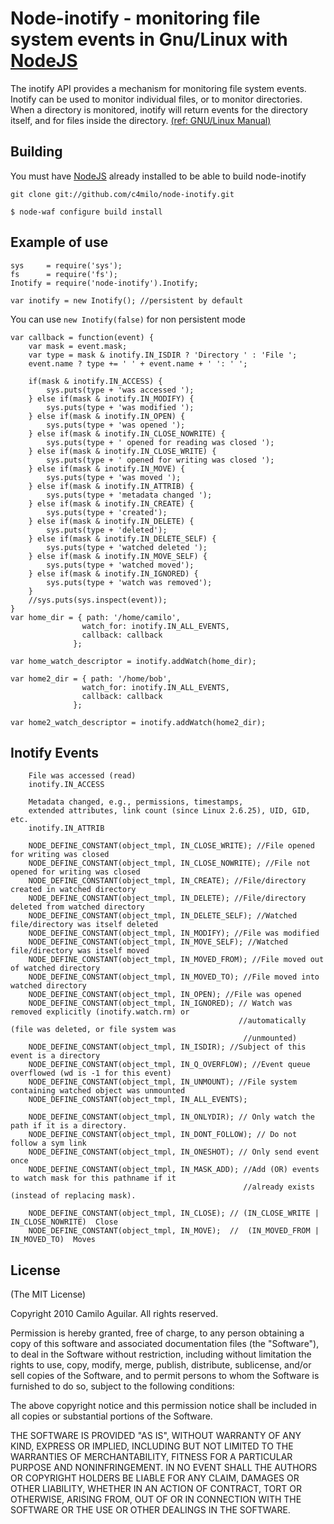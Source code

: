 # Node-inotify - monitoring file system events in Gnu/Linux with [NodeJS][nodejs_home]
The inotify API provides a mechanism for monitoring file system events.
Inotify can be used to monitor individual files, or to monitor directories.
When a directory is monitored, inotify will return events for the directory
itself, and for files inside the directory. [(ref: GNU/Linux Manual)][inotify.7]

## Building
You must have [NodeJS][nodejs_dev] already installed to be able to build node-inotify

    git clone git://github.com/c4milo/node-inotify.git

    $ node-waf configure build install

## Example of use
    sys     = require('sys');
    fs      = require('fs');
    Inotify = require('node-inotify').Inotify;

    var inotify = new Inotify(); //persistent by default
You can use `new Inotify(false)` for non persistent mode

    var callback = function(event) {
        var mask = event.mask;
        var type = mask & inotify.IN_ISDIR ? 'Directory ' : 'File ';
        event.name ? type += ' ' + event.name + ' ': ' ';

        if(mask & inotify.IN_ACCESS) {
            sys.puts(type + 'was accessed ');
        } else if(mask & inotify.IN_MODIFY) {
            sys.puts(type + 'was modified ');
        } else if(mask & inotify.IN_OPEN) {
            sys.puts(type + 'was opened ');
        } else if(mask & inotify.IN_CLOSE_NOWRITE) {
            sys.puts(type + ' opened for reading was closed ');
        } else if(mask & inotify.IN_CLOSE_WRITE) {
            sys.puts(type + ' opened for writing was closed ');
        } else if(mask & inotify.IN_MOVE) {
            sys.puts(type + 'was moved ');
        } else if(mask & inotify.IN_ATTRIB) {
            sys.puts(type + 'metadata changed ');
        } else if(mask & inotify.IN_CREATE) {
            sys.puts(type + 'created');
        } else if(mask & inotify.IN_DELETE) {
            sys.puts(type + 'deleted');
        } else if(mask & inotify.IN_DELETE_SELF) {
            sys.puts(type + 'watched deleted ');
        } else if(mask & inotify.IN_MOVE_SELF) {
            sys.puts(type + 'watched moved');
        } else if(mask & inotify.IN_IGNORED) {
            sys.puts(type + 'watch was removed');
        }
        //sys.puts(sys.inspect(event));
    }
    var home_dir = { path: '/home/camilo',
                    watch_for: inotify.IN_ALL_EVENTS,
                    callback: callback
                  };

    var home_watch_descriptor = inotify.addWatch(home_dir);

    var home2_dir = { path: '/home/bob',
                    watch_for: inotify.IN_ALL_EVENTS,
                    callback: callback
                  };

    var home2_watch_descriptor = inotify.addWatch(home2_dir);

## Inotify Events
        File was accessed (read)
        inotify.IN_ACCESS

        Metadata changed, e.g., permissions, timestamps,
        extended attributes, link count (since Linux 2.6.25), UID, GID, etc.
        inotify.IN_ATTRIB

        NODE_DEFINE_CONSTANT(object_tmpl, IN_CLOSE_WRITE); //File opened for writing was closed
        NODE_DEFINE_CONSTANT(object_tmpl, IN_CLOSE_NOWRITE); //File not opened for writing was closed
        NODE_DEFINE_CONSTANT(object_tmpl, IN_CREATE); //File/directory created in watched directory
        NODE_DEFINE_CONSTANT(object_tmpl, IN_DELETE); //File/directory deleted from watched directory
        NODE_DEFINE_CONSTANT(object_tmpl, IN_DELETE_SELF); //Watched file/directory was itself deleted
        NODE_DEFINE_CONSTANT(object_tmpl, IN_MODIFY); //File was modified
        NODE_DEFINE_CONSTANT(object_tmpl, IN_MOVE_SELF); //Watched file/directory was itself moved
        NODE_DEFINE_CONSTANT(object_tmpl, IN_MOVED_FROM); //File moved out of watched directory
        NODE_DEFINE_CONSTANT(object_tmpl, IN_MOVED_TO); //File moved into watched directory
        NODE_DEFINE_CONSTANT(object_tmpl, IN_OPEN); //File was opened
        NODE_DEFINE_CONSTANT(object_tmpl, IN_IGNORED); // Watch was removed explicitly (inotify.watch.rm) or
                                                       //automatically (file was deleted, or file system was
                                                        //unmounted)
        NODE_DEFINE_CONSTANT(object_tmpl, IN_ISDIR); //Subject of this event is a directory
        NODE_DEFINE_CONSTANT(object_tmpl, IN_Q_OVERFLOW); //Event queue overflowed (wd is -1 for this event)
        NODE_DEFINE_CONSTANT(object_tmpl, IN_UNMOUNT); //File system containing watched object was unmounted
        NODE_DEFINE_CONSTANT(object_tmpl, IN_ALL_EVENTS);

        NODE_DEFINE_CONSTANT(object_tmpl, IN_ONLYDIR); // Only watch the path if it is a directory.
        NODE_DEFINE_CONSTANT(object_tmpl, IN_DONT_FOLLOW); // Do not follow a sym link
        NODE_DEFINE_CONSTANT(object_tmpl, IN_ONESHOT); // Only send event once
        NODE_DEFINE_CONSTANT(object_tmpl, IN_MASK_ADD); //Add (OR) events to watch mask for this pathname if it
                                                        //already exists (instead of replacing mask).

        NODE_DEFINE_CONSTANT(object_tmpl, IN_CLOSE); // (IN_CLOSE_WRITE | IN_CLOSE_NOWRITE)  Close
        NODE_DEFINE_CONSTANT(object_tmpl, IN_MOVE);  //  (IN_MOVED_FROM | IN_MOVED_TO)  Moves

## License
(The MIT License)

Copyright 2010 Camilo Aguilar. All rights reserved.

Permission is hereby granted, free of charge, to any person obtaining a copy
of this software and associated documentation files (the "Software"), to
deal in the Software without restriction, including without limitation the
rights to use, copy, modify, merge, publish, distribute, sublicense, and/or
sell copies of the Software, and to permit persons to whom the Software is
furnished to do so, subject to the following conditions:

The above copyright notice and this permission notice shall be included in
all copies or substantial portions of the Software.

THE SOFTWARE IS PROVIDED "AS IS", WITHOUT WARRANTY OF ANY KIND, EXPRESS OR
IMPLIED, INCLUDING BUT NOT LIMITED TO THE WARRANTIES OF MERCHANTABILITY,
FITNESS FOR A PARTICULAR PURPOSE AND NONINFRINGEMENT. IN NO EVENT SHALL THE
AUTHORS OR COPYRIGHT HOLDERS BE LIABLE FOR ANY CLAIM, DAMAGES OR OTHER
LIABILITY, WHETHER IN AN ACTION OF CONTRACT, TORT OR OTHERWISE, ARISING
FROM, OUT OF OR IN CONNECTION WITH THE SOFTWARE OR THE USE OR OTHER DEALINGS
IN THE SOFTWARE.


[inotify.7]: http://www.kernel.org/doc/man-pages/online/pages/man7/inotify.7.html "http://www.kernel.org/doc/man-pages/online/pages/man7/inotify.7.html"
[nodejs_home]: http://www.nodejs.org
[nodejs_dev]: http://github.com/ry/node

